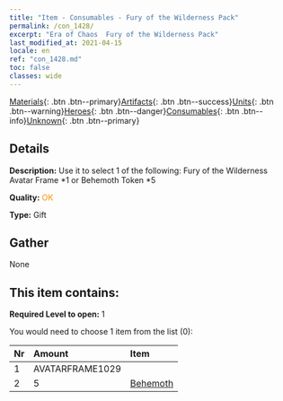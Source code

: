 ```yaml
---
title: "Item - Consumables - Fury of the Wilderness Pack"
permalink: /con_1428/
excerpt: "Era of Chaos  Fury of the Wilderness Pack"
last_modified_at: 2021-04-15
locale: en
ref: "con_1428.md"
toc: false
classes: wide
---
```

 [Materials](/Items/){: .btn .btn--primary}[Artifacts](/Items/Artifacts/){: .btn .btn--success}[Units](/Items/Units/){: .btn .btn--warning}[Heroes](/Items/Heroes/){: .btn .btn--danger}[Consumables](/Items/Consumables/){: .btn .btn--info}[Unknown](/Items/Unknown/){: .btn .btn--primary}

## Details
 **Description:** Use it to select 1 of the following: Fury of the Wilderness Avatar Frame *1 or Behemoth Token *5

 **Quality:** <span style="color: #FF8C00">OK</span>

 **Type:** Gift

## Gather

  None

## This item contains:

 **Required Level to open:** 1

 You would need to choose 1 item from the list (0):

  | Nr | Amount |     Item    |
  |:---|:-------|:------------|
  | 1 | AVATARFRAME1029 |  | 
  | 2 | 5 | [Behemoth](/Items/unt_223/) |  | 
